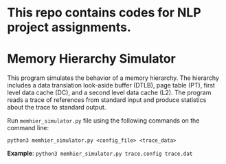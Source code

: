 # This repo contains codes for NLP project assignments. 
# Memory Hierarchy Simulator

This program simulates the behavior of a memory hierarchy. The hierarchy includes a data translation look-aside buffer (DTLB), page table (PT), first level data cache (DC),
and a second level data cache (L2). The program reads a trace of references from standard input and produce statistics about the trace to standard output. 

Run `memhier_simulator.py` file using the following commands on the command line:

`python3 memhier_simulator.py <config_file> <trace_data>`

**Example**: `python3 memhier_simulator.py trace.config trace.dat`
